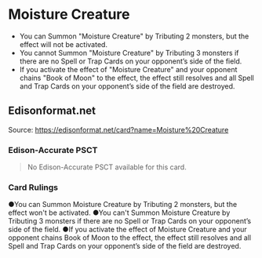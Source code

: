 # Moisture Creature

*   You can Summon "Moisture Creature" by Tributing 2 monsters, but the effect will not be activated.
*   You cannot Summon "Moisture Creature" by Tributing 3 monsters if there are no Spell or Trap Cards on your opponent’s side of the field.
*   If you activate the effect of "Moisture Creature" and your opponent chains "Book of Moon" to the effect, the effect still resolves and all Spell and Trap Cards on your opponent’s side of the field are destroyed.

## Edisonformat.net

Source: https://edisonformat.net/card?name=Moisture%20Creature

### Edison-Accurate PSCT

> No Edison-Accurate PSCT available for this card.

### Card Rulings

●You can Summon Moisture Creature by Tributing 2 monsters, but the effect won't be activated.
●You can't Summon Moisture Creature by Tributing 3 monsters if there are no Spell or Trap Cards on your opponent’s side of the field.
●If you activate the effect of Moisture Creature and your opponent chains Book of Moon to the effect, the effect still resolves and all Spell and Trap Cards on your opponent’s side of the field are destroyed.
            